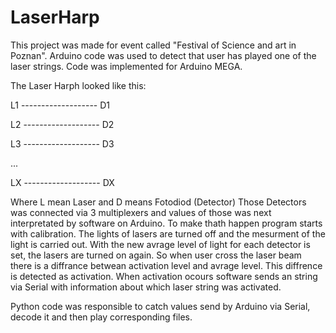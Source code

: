 # LaserHarp
This project was made for event called "Festival of Science and art in Poznan". Arduino code was used to detect that user has played one of the laser strings.
Code was implemented for Arduino MEGA. 

The Laser Harph looked like this:

L1 ------------------- D1

L2 ------------------- D2

L3 ------------------- D3

...

LX ------------------- DX

Where L mean Laser and D means Fotodiod (Detector)
Those Detectors was connected via 3 multiplexers and values of those was next interpretated by software on Arduino.
To make thath happen program starts with calibration. The lights of lasers are turned off and the mesurment of the light is carried out.
With the new avrage level of light for each detector is set, the lasers are turned on again. 
So when user cross the laser beam there is a diffrance betwean activation level and avrage level. This diffrence is detected as activation.
When activation ocours software sends an string via Serial with information about which laser string was activated.

Python code was responsible to catch values send by Arduino via Serial, decode it and then play corresponding files.
